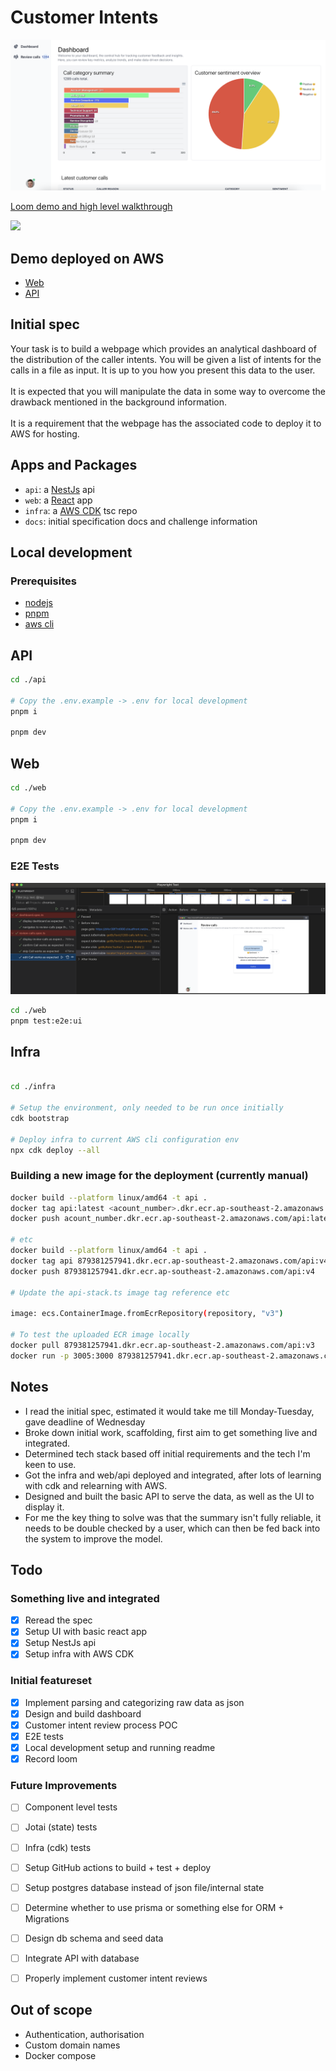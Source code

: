 # Customer Intents
![app preview](docs/preview.png)
<div>
    <a href="https://www.loom.com/share/95d1af01bc5d49eeb1fb066d645f1805">
      <p>Loom demo and high level walkthrough</p>
    </a>
    <a href="https://www.loom.com/share/95d1af01bc5d49eeb1fb066d645f1805">
      <img style="max-width:300px;" src="https://cdn.loom.com/sessions/thumbnails/95d1af01bc5d49eeb1fb066d645f1805-540903d5bc882597-full-play.gif">
    </a>
  </div>

## Demo deployed on AWS
- [Web](https://d4xr38f7ml990.cloudfront.net)
- [API](https://d1fno9ot74vctf.cloudfront.net)


## Initial spec
Your task is to build a webpage which provides an analytical dashboard of the distribution of the caller intents. You will be given a list of intents for the calls in a file as input. It is up to you how you present this data to the user.
<br/>
<br/>
It is expected that you will manipulate the data in some way to overcome the drawback
mentioned in the background information.
<br/>
<br/>
It is a requirement that the webpage has the associated code to deploy it to AWS for hosting.


## Apps and Packages

- `api`: a [NestJs](https://nestjs.com/) api
- `web`: a [React](https://react.org/) app
- `infra`: a [AWS CDK](https://docs.aws.amazon.com/cdk/v2/guide/home.html) tsc repo
- `docs`: initial specification docs and challenge information


## Local development

### Prerequisites
- [nodejs](https://nodejs.org)
- [pnpm](https://pnpm.io/installation)
- [aws cli](https://aws.amazon.com/cli)

## API
```bash
cd ./api

# Copy the .env.example -> .env for local development
pnpm i

pnpm dev

```


## Web
```bash
cd ./web

# Copy the .env.example -> .env for local development
pnpm i

pnpm dev
```

### E2E Tests

![e2e preview](docs/e2e.png)
```bash
cd ./web
pnpm test:e2e:ui 
```

## Infra
```bash

cd ./infra 

# Setup the environment, only needed to be run once initially
cdk bootstrap

# Deploy infra to current AWS cli configuration env
npx cdk deploy --all

```

### Building a new image for the deployment (currently manual)

```bash
docker build --platform linux/amd64 -t api .
docker tag api:latest <acount_number>.dkr.ecr.ap-southeast-2.amazonaws.com/api:latest
docker push acount_number.dkr.ecr.ap-southeast-2.amazonaws.com/api:latest

# etc
docker build --platform linux/amd64 -t api .
docker tag api 879381257941.dkr.ecr.ap-southeast-2.amazonaws.com/api:v4
docker push 879381257941.dkr.ecr.ap-southeast-2.amazonaws.com/api:v4

# Update the api-stack.ts image tag reference etc

image: ecs.ContainerImage.fromEcrRepository(repository, "v3")

# To test the uploaded ECR image locally
docker pull 879381257941.dkr.ecr.ap-southeast-2.amazonaws.com/api:v3
docker run -p 3005:3000 879381257941.dkr.ecr.ap-southeast-2.amazonaws.com/api:v3
```


## Notes
- I read the initial spec, estimated it would take me till Monday-Tuesday, gave deadline of Wednesday
- Broke down initial work, scaffolding, first aim to get something live and integrated.
- Determined tech stack based off initial requirements and the tech I'm keen to use.
- Got the infra and web/api deployed and integrated, after lots of learning with cdk and relearning with AWS.
- Designed and built the basic API to serve the data, as well as the UI to display it.
- For me the key thing to solve was that the summary isn't fully reliable, it needs to be double checked by a user, which can then be fed back into the system to improve the model.

## Todo

### Something live and integrated
- [x] Reread the spec
- [x] Setup UI with basic react app
- [x] Setup NestJs api
- [x] Setup infra with AWS CDK

### Initial featureset
- [x] Implement parsing and categorizing raw data as json
- [x] Design and build dashboard
- [x] Customer intent review process POC
- [x] E2E tests
- [x] Local development setup and running readme
- [x] Record loom

### Future Improvements
- [ ] Component level tests
- [ ] Jotai (state) tests
- [ ] Infra (cdk) tests
- [ ] Setup GitHub actions to build + test + deploy
- [ ] Setup postgres database instead of json file/internal state
- [ ] Determine whether to use prisma or something else for ORM + Migrations
- [ ] Design db schema and seed data
- [ ] Integrate API with database
- [ ] Properly implement customer intent reviews


## Out of scope

- Authentication, authorisation
- Custom domain names
- Docker compose